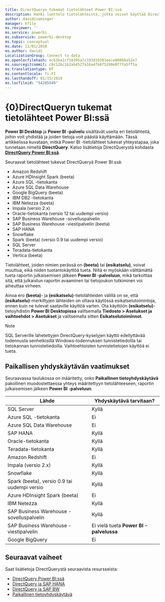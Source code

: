 ```yaml
---
title: DirectQueryn tukemat tietolähteet Power BI:ssä
description: Hanki luettelo tietolähteistä, jotka voivat käyttää DirectQueryä.
author: davidiseminger
manager: kfile
ms.reviewer: ''
ms.service: powerbi
ms.subservice: powerbi-desktop
ms.topic: conceptual
ms.date: 11/01/2018
ms.author: davidi
LocalizationGroup: Connect to data
ms.openlocfilehash: ecb1ba1cf10395a7c193d16281eece80868a52e7
ms.sourcegitcommit: c8c126c1b2ab4527a16a4fb8f5208e0f7fa5ff5a
ms.translationtype: HT
ms.contentlocale: fi-FI
ms.lasthandoff: 01/15/2019
ms.locfileid: "54285549"
---
```

# <a name="data-sources-supported-by-directquery-in-power-bi"></a>{0}DirectQueryn tukemat tietolähteet Power BI:ssä
**Power BI Desktop** ja **Power BI -palvelu** sisältävät useita eri tietolähteitä, joihin voit yhdistää ja joiden tietoja voit päästä käyttämään. Tässä artikkelissa kuvataan, mitkä Power BI -tietolähteet tukevat yhteystapaa, joka tunnetaan nimellä **DirectQuery**. Katso lisätietoja DirectQuerystä kohdasta [ **DirectQuery Power BI:ssä**](desktop-directquery-about.md).

Seuraavat tietolähteet tukevat DirectQueryä Power BI:ssä:

* Amazon Redshift
* Azure HDInsight Spark (beeta)
* Azure SQL -tietokanta
* Azure SQL Data Warehouse
* Google BigQuery (beeta)
* IBM DB2 -tietokanta
* IBM Netezza (beeta)
* Impala (versio 2.x)
* Oracle-tietokanta (versio 12 tai uudempi versio)
* SAP Business Warehouse -sovelluspalvelin
* SAP Business Warehouse -viestipalvelin (beeta)
* SAP HANA
* Snowflake
* Spark (beeta) (versio 0.9 tai uudempi versio)
* SQL Server
* Teradata-tietokanta
* Vertica (beeta)

Tietolähteet, joiden nimien perässä on **(beeta)** tai **(esikatselu)**, voivat muuttua, eikä niiden tuotantokäyttöä tueta. Niitä ei myöskään välttämättä tueta raportin julkaisemisen jälkeen **Power BI -palveluun**, mikä tarkoittaa sitä, että julkaistun raportin avaaminen tai tietojoukon tutkiminen voi aiheuttaa virheen.

Ainoa ero **(beeta)**- ja **(esikatselu)**-tietolähteiden välillä on se, että **(esikatselu)**-merkittyjen lähteiden on oltava käytössä esikatselutoimintoja, ennen kuin ne tulevat saataville käyttöä varten. Ota käyttöön **(esikatselu)**-tietoyhdistin **Power BI Desktopissa** valitsemalla **Tiedosto > Asetukset ja vaihtoehdot > Asetukset** ja valitsemalla sitten **Esikatselutoiminnot**.

> [!NOTE]
> SQL Serverille lähetettyjen DirectQuery-kyselyjen käyttö edellyttävää todennusta senhetkisillä Windows-todennuksen tunnistetiedoilla tai tietokannan tunnistetiedoilla. Vaihtoehtoisten tunnistetietojen käyttöä ei tueta.
>

## <a name="on-premises-gateway-requirements"></a>Paikallisen yhdyskäytävän vaatimukset
Seuraavassa taulukossa on määritetty, onko **Paikallinen tietoyhdyskäytävä** pakollinen muodostettaessa yhteys määritettyyn tietolähteeseen, raportin julkaisemisen jälkeen **Power BI -palveluun**.

| Lähde | Yhdyskäytävä tarvitaan? |
| --- | --- |
| SQL Server |Kyllä |
| Azure SQL -tietokanta |Ei |
| Azure SQL Data Warehouse |Ei |
| SAP HANA |Kyllä |
| Oracle-tietokanta |Kyllä |
| Teradata-tietokanta |Kyllä |
| Amazon Redshift |Ei |
| Impala (versio 2.x) |Kyllä |
| Snowflake |Kyllä |
| Spark (beeta), versio 0.9 tai uudempi versio |Kyllä |
| Azure HDInsight Spark (beeta) |Ei |
| IBM Netezza |Kyllä |
| SAP Business Warehouse -sovelluspalvelin |Kyllä |
| SAP Business Warehouse -viestipalvelin |Ei vielä tueta **Power BI -palvelussa** |
| Google BigQuery |Ei |


## <a name="next-steps"></a>Seuraavat vaiheet
Saat lisätietoja DirectQuerystä seuraavista resursseista:

* [DirectQuery Power BI:ssä](desktop-directquery-about.md)
* [DirectQuery ja SAP HANA](desktop-directquery-sap-hana.md)
* [DirectQuery ja SAP BW](desktop-directquery-sap-bw.md)
* [Paikallinen tietoyhdyskäytävä](service-gateway-onprem.md)

